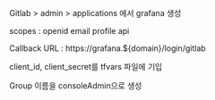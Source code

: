 Gitlab > admin > applications 에서 grafana 생성

scopes : openid email profile api

Callback URL : https://grafana.${domain}/login/gitlab

client_id, client_secret를 tfvars 파일에 기입

Group 이름을 consoleAdmin으로 생성
